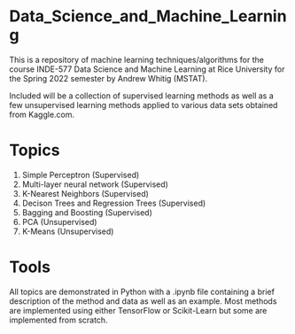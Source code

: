 # Data_Science_and_Machine_Learning
This is a repository of machine learning techniques/algorithms for the course INDE-577 Data Science and Machine Learning at Rice University for the Spring 2022 semester by Andrew Whitig (MSTAT). 

Included will be a collection of supervised learning methods as well as a few unsupervised learning methods applied to various data sets obtained from Kaggle.com.

# Topics 

1. Simple Perceptron (Supervised)
2. Multi-layer neural network (Supervised)
3. K-Nearest Neighbors (Supervised)
4. Decison Trees and Regression Trees (Supervised)
5. Bagging and Boosting (Supervised)
6. PCA (Unsupervised)
7. K-Means (Unsupervised)

# Tools

All topics are demonstrated in Python with a .ipynb file containing a brief description of the method and data as well as an example. Most methods are implemented using either TensorFlow or Scikit-Learn but some are implemented from scratch. 
